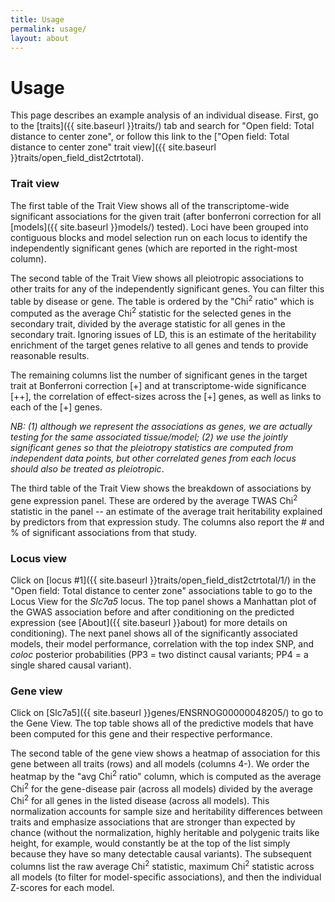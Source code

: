 ```yaml
---
title: Usage
permalink: usage/
layout: about
---
```


# Usage

This page describes an example analysis of an individual disease. First, go to the [traits]({{ site.baseurl }}traits/) tab and search for "Open field: Total distance to center zone", or follow this link to the ["Open field: Total distance to center zone" trait view]({{ site.baseurl }}traits/open_field_dist2ctrtotal).

### Trait view

The first table of the Trait View shows all of the transcriptome-wide significant associations for the given trait (after bonferroni correction for all [models]({{ site.baseurl }}models/) tested). Loci have been grouped into contiguous blocks and model selection run on each locus to identify the independently significant genes (which are reported in the right-most column).

The second table of the Trait View shows all pleiotropic associations to other traits for any of the independently significant genes. You can filter this table by disease or gene. The table is ordered by the "Chi<sup>2</sup> ratio" which is computed as the average Chi<sup>2</sup> statistic for the selected genes in the secondary trait, divided by the average statistic for all genes in the secondary trait. Ignoring issues of LD, this is an estimate of the heritability enrichment of the target genes relative to all genes and tends to provide reasonable results.
<!-- For example, we can see that schizophrenia associated genes are also enriched for bipolar disorder, smoking, blood pressure, anxiety, nervous feelings, etc. -->
The remaining columns list the number of significant genes in the target trait at Bonferroni correction [+] and at transcriptome-wide significance [++], the correlation of effect-sizes across the [+] genes, as well as links to each of the [+] genes.

*NB: (1) although we represent the associations as genes, we are actually testing for the same associated tissue/model; (2) we use the jointly significant genes so that the pleiotropy statistics are computed from independent data points, but other correlated genes from each locus should also be treated as pleiotropic*.

The third table of the Trait View shows the breakdown of associations by gene expression panel. These are ordered by the average TWAS Chi<sup>2</sup> statistic in the panel -- an estimate of the average trait heritability explained by predictors from that expression study. The columns also report the # and % of significant associations from that study.
<!-- In this case, we see no relevant tissue-specific enrichment for schizophrenia (see [Prostate Cancer]({{ site.baseurl }}traits/Prostate_Cancer/) for an example of tissue specificity). -->

### Locus view

Click on [locus #1]({{ site.baseurl }}traits/open_field_dist2ctrtotal/1/) in the "Open field: Total distance to center zone" associations table to go to the Locus View for the *Slc7a5* locus. The top panel shows a Manhattan plot of the GWAS association before and after conditioning on the predicted expression (see [About]({{ site.baseurl }}about) for more details on conditioning). The next panel shows all of the significantly associated models, their model performance, correlation with the top index SNP, and *coloc* posterior probabilities (PP3 = two distinct causal variants; PP4 = a single shared causal variant).
<!-- Here we see a single predictive model for *CNTN4* at this locus (from CommonMind brain) with a high PP4 and a much stronger TWAS vs eQTL Z-score, suggesting the TWAS is aggregating additional predictive signal - all good indicators of a pleiotropic effect. Since only one model is significant in the locus it is the "joint"ly selected model by default. -->

### Gene view

Click on [Slc7a5]({{ site.baseurl }}genes/ENSRNOG00000048205/) to go to the Gene View. The top table shows all of the predictive models that have been computed for this gene and their respective performance.
<!-- Here we again see that for the model trained in brain, the best multivariate predictive model (in this case elastic net with cross-validation P=4.7e-07) far outperforms the best eQTL (P=2.3e-04), which provides further confidence that the TWAS predictor is capturing real additional signal and leading to a more significant disease association. -->

The second table of the gene view shows a heatmap of association for this gene between all traits (rows) and all models (columns 4-). We order the heatmap by the "avg Chi<sup>2</sup> ratio" column, which is computed as the average Chi<sup>2</sup> for the gene-disease pair (across all models) divided by the average Chi<sup>2</sup> for all genes in the listed disease (across all models). This normalization accounts for sample size and heritability differences between traits and emphasize associations that are stronger than expected by chance (without the normalization, highly heritable and polygenic traits like height, for example, would constantly be at the top of the list simply because they have so many detectable causal variants). The subsequent columns list the raw average Chi<sup>2</sup> statistic, maximum Chi<sup>2</sup> statistic across all models (to filter for model-specific associations), and then the individual Z-scores for each model.
<!-- Here we see that schizophrenia is the second most enriched trait for *CNTN4* associations, followed by feelings-related measurements -- potentially informing our understanding of how this gene fits into the cross-trait relationships. Sorting on column #1 shows that the brain model is only significantly associated with schizophrenia. Sorting on the "max chi2" column shows that no other models are strongly associated (with any trait), i.e. this is a brain-specific effect. -->

<!-- *CNTN4* was recently implicated in schizophrenia and shown to change neurodevelopment in zebrafish by [Fromer et al. 2016 Nat Neurosci](https://www.ncbi.nlm.nih.gov/pubmed/27668389). -->
